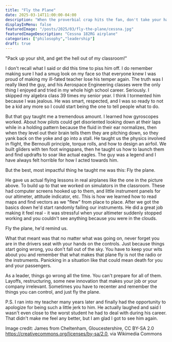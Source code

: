 ```yaml
---
title: "Fly the Plane"
date: 2025-03-14T11:00:00-04:00
description: "When the proverbial crap hits the fan, don't take your hands off the controls."
displayInMenu: false
featuredImage: "/posts/2025/03/fly-the-plane/cessna.jpg"
featuredImageDescription: "Cessna 182RG airplane"
categories: ["philosophy","leadership"]
draft: true
---
```

"Pack up your shit, and get the hell out of my classroom!"

I don't recall what I said or did this time to piss him off.  I do remember making sure I had a smug look on my face so that everyone knew I was proud of making my ill-fated teacher lose his temper again.  The truth was I really liked the guy, and his Aerospace Engineering classes were the only thing I enjoyed and tried in my whole high school career.  Seriously.  I skipped my algebra class 39 times my senior year.  I think I tormented him because I was jealous.  He was smart, respected, and I was so ready to not be a kid any more so I could start being the one to tell people what to do.

But that guy taught me a tremendous amount.  I learned how gyroscopes worked.  About how pilots could get disoriented looking down at their laps while in a holding pattern because the fluid in their ear normalizes, then when they level out their brain tells them they are pitching down, so they yank back on the yoke and go into a stall.  He taught us the physics involved in flight, the Bernoulli principle, torque rolls, and how to design an airfoil.  We built gliders with ten foot wingspans, then he taught us how to launch them and find updrafts to soar like actual eagles.  The guy was a legend and I have always felt horrible for how I acted towards him.

But the best, most impactful thing he taught me was this: Fly the plane.  

He gave us actual flying lessons in real airplanes like the one in the picture above.  To build up to that we worked on simulators in the classroom. These had computer screens hooked up to them, and little instrument panels for our altimeter, attitude indicator, etc.  This is how we learned how to read maps and find vectors as we "flew" from place to place.  After we got the basics down he'd start randomly failing our instruments.  He did a great job making it feel real - it was stressful when your altimeter suddenly stopped working and you couldn't see anything because you were in the clouds.

Fly the plane, he'd remind us.

What that meant was that no matter what was going on, never forget you are in the drivers seat with your hands on the controls.  Just because things start going wrong, you don't fall out of the sky.  You have to keep your wits about you and remember that what makes that plane fly is not the radio or the instruments.  Panicking in a situation like that could mean death for you and your passengers.

As a leader, things go wrong all the time.  You can't prepare for all of them.  Layoffs, restructuring, some new innovation that makes your job or your company irrelevant.  Sometimes you have to recenter and remember the things you can control, and just fly the plane.


P.S. I ran into my teacher many years later and finally had the opportunity to apologize for being such a little jerk to him.  He actually laughed and said I wasn't even close to the worst student he had to deal with during his career.  That didn't make me feel any better, but I am glad I got to see him again.


Image credit: James from Cheltenham, Gloucestershire, CC BY-SA 2.0 <https://creativecommons.org/licenses/by-sa/2.0>, via Wikimedia Commons